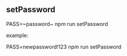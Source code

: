 ## setPassword
PASS=~password~ npm run setPassword

example:

PASS=newpassword!123 npm run setPassword

